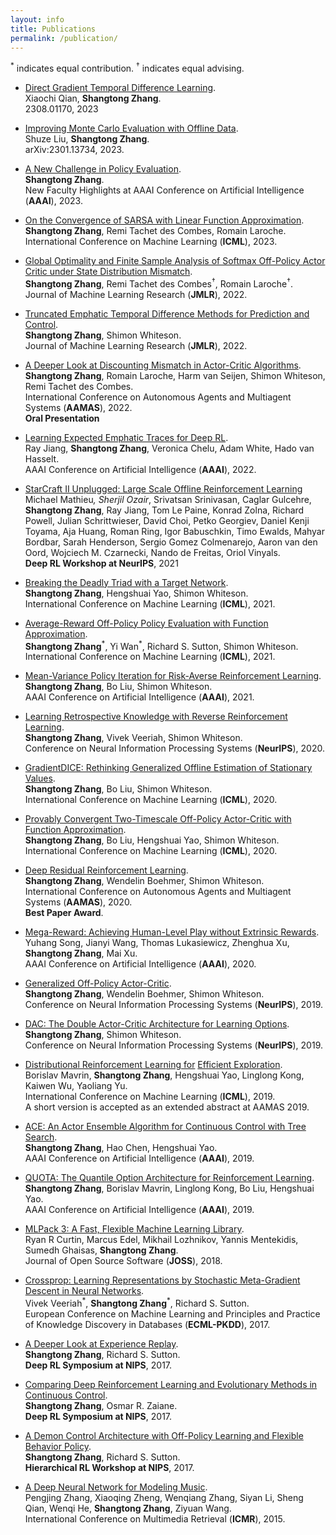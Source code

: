 ```yaml
---
layout: info
title: Publications 
permalink: /publication/
---
```


<sup>*</sup> indicates equal contribution. <sup>†</sup> indicates equal advising.

- [Direct Gradient Temporal Difference Learning](https://arxiv.org/abs/2308.01170).  
Xiaochi Qian, **Shangtong Zhang**.   
2308.01170, 2023  

- [Improving Monte Carlo Evaluation with Offline Data](https://arxiv.org/abs/2301.13734).  
Shuze Liu, **Shangtong Zhang**.   
arXiv:2301.13734, 2023.  

- [A New Challenge in Policy Evaluation](https://ojs.aaai.org/index.php/AAAI/article/view/26832).  
**Shangtong Zhang**.  
New Faculty Highlights at AAAI Conference on Artificial Intelligence (**AAAI**), 2023.  

- [On the Convergence of SARSA with Linear Function Approximation](https://arxiv.org/abs/2202.06828).  
**Shangtong Zhang**, Remi Tachet des Combes, Romain Laroche.  
International Conference on Machine Learning (**ICML**), 2023. 

- [Global Optimality and Finite Sample Analysis of Softmax Off-Policy Actor Critic under State Distribution Mismatch](https://arxiv.org/abs/2111.02997).  
**Shangtong Zhang**, Remi Tachet des Combes<sup>†</sup>, Romain Laroche<sup>†</sup>.  
Journal of Machine Learning Research (**JMLR**), 2022.    

- [Truncated Emphatic Temporal Difference Methods for Prediction and Control](https://arxiv.org/abs/2108.05338).  
**Shangtong Zhang**, Shimon Whiteson.  
Journal of Machine Learning Research (**JMLR**), 2022.  


- [A Deeper Look at Discounting Mismatch in Actor-Critic Algorithms](https://arxiv.org/abs/2010.01069).  
**Shangtong Zhang**, Romain Laroche, Harm van Seijen, Shimon Whiteson, Remi Tachet des Combes.  
International Conference on Autonomous Agents and Multiagent Systems (**AAMAS**), 2022.  
**Oral Presentation**

- [Learning Expected Emphatic Traces for Deep RL](https://arxiv.org/abs/2107.05405).  
Ray Jiang, **Shangtong Zhang**, Veronica Chelu, Adam White, Hado van Hasselt.  
AAAI Conference on Artificial Intelligence (**AAAI**), 2022.  


- [StarCraft II Unplugged: Large Scale Offline Reinforcement Learning](https://openreview.net/forum?id=Np8Pumfoty)  
Michael Mathieu<sup>*</sup>, Sherjil Ozair<sup>*</sup>, Srivatsan Srinivasan, Caglar Gulcehre, **Shangtong Zhang**, Ray Jiang, Tom Le Paine, Konrad Zolna, Richard Powell, Julian Schrittwieser, David Choi, Petko Georgiev, Daniel Kenji Toyama, Aja Huang, Roman Ring, Igor Babuschkin, Timo Ewalds, Mahyar Bordbar, Sarah Henderson, Sergio Gomez Colmenarejo, Aaron van den Oord, Wojciech M. Czarnecki, Nando de Freitas, Oriol Vinyals.  
**Deep RL Workshop at NeurIPS**, 2021  

- [Breaking the Deadly Triad with a Target Network](https://arxiv.org/abs/2101.08862).  
**Shangtong Zhang**, Hengshuai Yao, Shimon Whiteson.  
International Conference on Machine Learning (**ICML**), 2021. 

- [Average-Reward Off-Policy Policy Evaluation with Function Approximation](https://arxiv.org/abs/2101.02808).  
**Shangtong Zhang**<sup>\*</sup>, Yi Wan<sup>\*</sup>, Richard S. Sutton, Shimon Whiteson.  
International Conference on Machine Learning (**ICML**), 2021. 

- [Mean-Variance Policy Iteration for Risk-Averse Reinforcement Learning](https://arxiv.org/abs/2004.10888).  
**Shangtong Zhang**, Bo Liu, Shimon Whiteson.  
AAAI Conference on Artificial Intelligence (**AAAI**), 2021.

- [Learning Retrospective Knowledge with Reverse Reinforcement Learning](https://arxiv.org/abs/2007.06703).  
**Shangtong Zhang**, Vivek Veeriah, Shimon Whiteson.  
Conference on Neural Information Processing Systems (**NeurIPS**), 2020. 

- [GradientDICE: Rethinking Generalized Offline Estimation of Stationary Values](https://arxiv.org/abs/2001.11113).  
**Shangtong Zhang**, Bo Liu, Shimon Whiteson.  
International Conference on Machine Learning (**ICML**), 2020. 

- [Provably Convergent Two-Timescale Off-Policy Actor-Critic with Function Approximation](https://arxiv.org/abs/1911.04384).  
**Shangtong Zhang**, Bo Liu, Hengshuai Yao, Shimon Whiteson.  
International Conference on Machine Learning (**ICML**), 2020. 

- [Deep Residual Reinforcement Learning](https://arxiv.org/abs/1905.01072).  
**Shangtong Zhang**, Wendelin Boehmer, Shimon Whiteson.  
International Conference on Autonomous Agents and Multiagent Systems (**AAMAS**), 2020.  
**Best Paper Award**.

- [Mega-Reward: Achieving Human-Level Play without Extrinsic Rewards](https://arxiv.org/abs/1905.04640).  
Yuhang Song, Jianyi Wang, Thomas Lukasiewicz, Zhenghua Xu, **Shangtong Zhang**, Mai Xu.  
AAAI Conference on Artificial Intelligence (**AAAI**), 2020.

- [Generalized Off-Policy Actor-Critic](https://arxiv.org/abs/1903.11329).  
**Shangtong Zhang**, Wendelin Boehmer, Shimon Whiteson.  
Conference on Neural Information Processing Systems (**NeurIPS**), 2019. 

- [DAC: The Double Actor-Critic Architecture for Learning Options](https://arxiv.org/abs/1904.12691).  
**Shangtong Zhang**, Shimon Whiteson.  
Conference on Neural Information Processing Systems (**NeurIPS**), 2019. 

- [Distributional Reinforcement Learning for](https://arxiv.org/abs/1905.06125) [Efficient Exploration](http://www.ifaamas.org/Proceedings/aamas2019/pdfs/p2117.pdf).  
Borislav Mavrin, **Shangtong Zhang**, Hengshuai Yao, Linglong Kong, Kaiwen Wu, Yaoliang Yu.  
International Conference on Machine Learning (**ICML**), 2019.  
A short version is accepted as an extended abstract at AAMAS 2019.  

- [ACE: An Actor Ensemble Algorithm for Continuous Control with Tree Search](https://arxiv.org/abs/1811.02696).  
**Shangtong Zhang**, Hao Chen, Hengshuai Yao.  
AAAI Conference on Artificial Intelligence (**AAAI**), 2019.

- [QUOTA: The Quantile Option Architecture for Reinforcement Learning](https://arxiv.org/abs/1811.02073).  
**Shangtong Zhang**, Borislav Mavrin, Linglong Kong, Bo Liu, Hengshuai Yao.  
AAAI Conference on Artificial Intelligence (**AAAI**), 2019.

- [MLPack 3: A Fast, Flexible Machine Learning Library](https://joss.theoj.org/papers/f9fb80cf56e79edd4d87e5cf7c5f1759).  
Ryan R Curtin, Marcus Edel, Mikhail Lozhnikov, Yannis Mentekidis, Sumedh Ghaisas, **Shangtong Zhang**.  
Journal of Open Source Software (**JOSS**), 2018.

- [Crossprop: Learning Representations by Stochastic Meta-Gradient Descent in Neural Networks](https://link.springer.com/chapter/10.1007/978-3-319-71249-9_27).  
Vivek Veeriah<sup>\*</sup>, **Shangtong Zhang**<sup>\*</sup>, Richard S. Sutton.  
European Conference on Machine Learning and Principles and Practice of Knowledge Discovery in Databases (**ECML-PKDD**), 2017.  

- [A Deeper Look at Experience Replay](https://arxiv.org/abs/1712.01275).  
**Shangtong Zhang**, Richard S. Sutton.  
**Deep RL Symposium at NIPS**, 2017.

- [Comparing Deep Reinforcement Learning and Evolutionary Methods in Continuous Control](https://arxiv.org/abs/1712.00006).  
**Shangtong Zhang**, Osmar R. Zaiane.  
**Deep RL Symposium at NIPS**, 2017.

- [A Demon Control Architecture with Off-Policy Learning and Flexible Behavior Policy](https://drive.google.com/file/d/1tV1Lw1fIsQTihSzSvBT206XX2_6UjiRB/view).  
**Shangtong Zhang**, Richard S. Sutton.  
**Hierarchical RL Workshop at NIPS**, 2017.  

- [A Deep Neural Network for Modeling Music](https://dl.acm.org/citation.cfm?id=2749367).  
Pengjing Zhang, Xiaoqing Zheng, Wenqiang Zhang, Siyan Li, Sheng Qian, Wenqi He, **Shangtong Zhang**, Ziyuan Wang.  
International Conference on Multimedia Retrieval (**ICMR**), 2015.